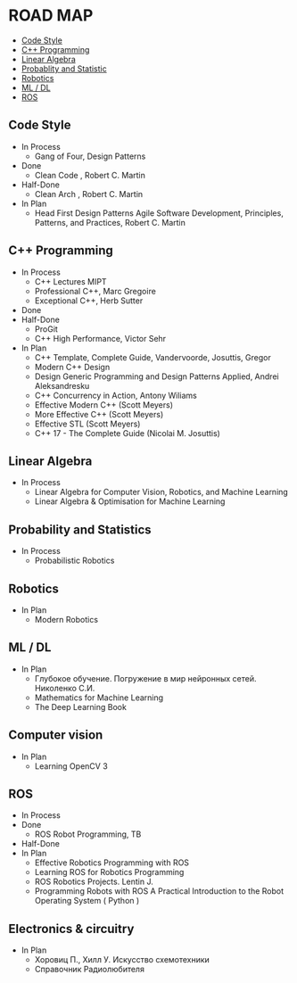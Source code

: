 # ROAD MAP

* [Code Style](#code-style)
* [C++ Programming](#c++-programming)
* [Linear Algebra](#linear-algebra)
* [Probablity and Statistic](#probablity-and-statistic)
* [Robotics](#robotics)
* [ML / DL](#ml-/-dl)
* [ROS](#ros)

## Code Style
* In Process
    - Gang of Four, Design Patterns 
* Done
    - Clean Code , Robert C. Martin
* Half-Done
    - Clean Arch , Robert C. Martin 
* In Plan
    - Head First Design Patterns Agile Software Development, Principles, Patterns, and Practices, Robert C. Martin  

## C++ Programming  
* In Process
    - C++ Lectures MIPT
    - Professional C++, Marc Gregoire 
    - Exceptional C++, Herb Sutter
* Done
* Half-Done
    - ProGit 
    - C++ High Performance, Victor Sehr 
* In Plan
    - C++ Template, Complete Guide, Vandervoorde, Josuttis, Gregor
    - Modern C++ Design
    - Design Generic Programming and Design Patterns Applied, Andrei Aleksandresku 
    - C++ Concurrency in Action, Antony Wiliams
    - Effective Modern C++ (Scott Meyers)
    - More Effective C++ (Scott Meyers) 
    - Effective STL (Scott Meyers)
    - C++ 17 - The Complete Guide (Nicolai M. Josuttis) 

## Linear Algebra
* In Process
    - Linear Algebra for Computer Vision, Robotics, and Machine Learning
    - Linear Algebra & Optimisation for Machine Learning

## Probability and Statistics
* In Process
    - Probabilistic Robotics

## Robotics 
* In Plan
    - Modern Robotics

## ML / DL
* In Plan
    - Глубокое обучение. Погружение в мир нейронных сетей. Николенко С.И.
    - Mathematics for Machine Learning 
    - The Deep Learning Book

## Computer vision
* In Plan
    - Learning OpenCV 3

## ROS 
* In Process
* Done
    - ROS Robot Programming, TB
* Half-Done
* In Plan
    - Effective Robotics Programming with ROS 
    - Learning ROS for Robotics Programming
    - ROS Robotics Projects. Lentin J.
    - Programming Robots with ROS A Practical Introduction to the Robot Operating System ( Python )

## Electronics & circuitry 
* In Plan
    - Хоровиц П., Хилл У. Искусство схемотехники
    - Справочник Радиолюбителя
